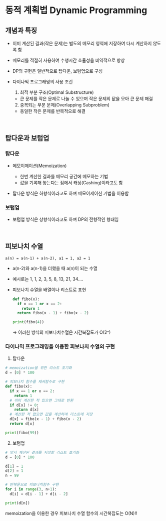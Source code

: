 # 동적 계획법 Dynamic Programming

## 개념과 특징
- 이미 계산된 결과(작은 문제)는 별도의 메모리 영역에 저장하여 다시 계산하지 않도록 함

- 메모리를 적절히 사용하여 수행시간 효율성을 비약적으로 향상

- DP의 구현은 일반적으로 탑다운, 보텀업으로 구성

- 다이나믹 프로그래밍의 사용 조건
  1. 최적 부분 구조(Optimal Substructure)
    - 큰 문제를 작은 문제로 나눌 수 있으며 작은 문제의 닶을 모아 큰 문제 해결

  2. 중복되는 부분 문제(Overlapping Subproblem)
    - 동일한 작은 문제를 반복적으로 해결

<br>

## 탑다운과 보텀업
### 탑다운
- 메모이제이션(Memoization)
  - 한번 계산한 결과를 메모리 공간에 메모하는 기법
  - 값을 기록해 놓는다는 점에서 캐싱(Cashing)이라고도 함

- 탑다운 방식은 하향식이라고도 하며 메모이제이션 기법을 이용함

### 보텀업
- 보텀업 방식은 상향식이라고도 하며 DP의 전형적인 형태임


<br>

## 피보나치 수열
`a(n) = a(n-1) + a(n-2), a1 = 1, a2 = 1`

- a(n-2)와 a(n-1)을 더했을 때 a(n)이 되는 수열

- 예시로는 1, 1, 2, 3, 5, 8, 13, 21, 34....

- 피보나치 수열을 배열이나 리스트로 표현
  ```python
  def fibo(x):
    if x == 1 or x == 2:
      return 1
    return fibo(x - 1) + fibo(x - 2)

  print(fibo(4))
  ```
  → 이러한 방식의 피보나치수열은 시간복잡도가 O(2ⁿ)

### 다이나믹 프로그래밍을 이용한 피보나치 수열의 구현
1. 탑다운
  ```python
  # memoization을 위한 리스트 초기화
  d = [0] * 100

  # 피보나치 함수를 재귀함수로 구현
  def fibo(x):
    if x == 1 or x == 2:
      return 1
    # 이미 계산한 적 있으면 그대로 반환
    if d[x] != 0:
      return d[x]
    # 계산한 적 없으면 값을 계산하여 리스트에 저장
    d[x] = fibo(x - 1) + fibo(x - 2)
    return d[x]

  print(fibo(99))
  ```

2. 보텀업
```python
# 앞서 계산된 결과를 저장할 리스트 초기화
d = [0] * 100

d[1] = 1
d[2] = 1
n = 99

# 반복문으로 피보나치함수 구현
for i in range(3, n+1):
  d[i] = d[i - 1] + d[i - 2]

print(d[n])
```

memoization을 이용한 경우 피보나치 수열 함수의 시간복잡도는 O(N)!!